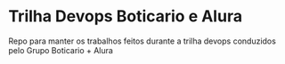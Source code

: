 # Trilha Devops Boticario e Alura

Repo para manter os trabalhos feitos durante a trilha devops conduzidos pelo Grupo Boticario + Alura
